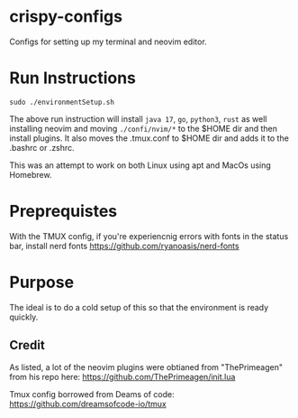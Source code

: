 # crispy-configs
Configs for setting up my terminal and neovim editor.

# Run Instructions
```
sudo ./environmentSetup.sh
```

The above run instruction will install `java 17`, `go`, `python3`, `rust`
as well installing neovim and moving `./confi/nvim/*` to the $HOME dir
and then install plugins. It also moves the .tmux.conf to $HOME dir
and adds it to the .bashrc or .zshrc.

This was an attempt to work on both Linux using apt and MacOs using Homebrew.

# Preprequistes 
With the TMUX config, if you're experiencnig errors with fonts in the status bar, install nerd fonts https://github.com/ryanoasis/nerd-fonts

# Purpose
The ideal is to do a cold setup of this so that the environment is ready quickly.


## Credit
As listed, a lot of the neovim plugins were obtianed from "ThePrimeagen" from his
repo here: https://github.com/ThePrimeagen/init.lua

Tmux config borrowed from Deams of code: https://github.com/dreamsofcode-io/tmux


